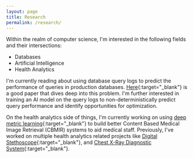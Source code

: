 ```yaml
---
layout: page
title: Research
permalink: /research/
---
```


Within the realm of computer science, I'm interested in the following fields and their intersections:

- Databases
- Artificial Intelligence
- Health Analytics


I'm currently reading about using database query logs to predict the performance of queries in production databases. [Here](https://arxiv.org/abs/2011.05549){:target="_blank"} is a good paper that dives deep into this problem. I'm further interested in training an AI model on the query logs to non-deterministically predict query performance and identify opportunities for optimization.

On the health analytics side of things, I'm currently working on using [deep metric learning](http://contrib.scikit-learn.org/metric-learn/introduction.html){:target="_blank"} to build better Content Based Medical Image Retrieval (CBMIR) systems to aid medical staff. Previously, I've worked on multiple health analytics related projects like [Digital Stethoscope](https://github.com/pavan-kalyan/DigitalStethoscope){:target="_blank"}, and [Chest X-Ray Diagnostic System](https://github.com/pavan-kalyan/chest-xray-classification-azure){:target="_blank"}.
